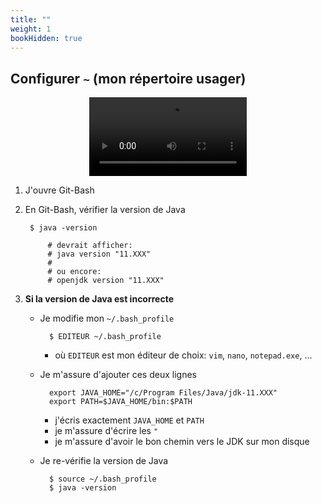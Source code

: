 ```yaml
---
title: ""
weight: 1
bookHidden: true
---
```




## Configurer `~` (mon répertoire usager)

<center>
<video width="50%" src="configurer_home.mp4" type="video/mp4" controls>
</center>

1. J'ouvre Git-Bash

1. En Git-Bash, vérifier la version de Java

        $ java -version

            # devrait afficher:
            # java version "11.XXX"
            #
            # ou encore:
            # openjdk version "11.XXX"

1. **Si la version de Java est incorrecte**

    * Je modifie mon `~/.bash_profile`

            $ EDITEUR ~/.bash_profile

        * où `EDITEUR` est mon éditeur de choix: `vim`, `nano`, `notepad.exe`, ...

    * Je m'assure d'ajouter ces deux lignes

            export JAVA_HOME="/c/Program Files/Java/jdk-11.XXX"
            export PATH=$JAVA_HOME/bin:$PATH

        * j'écris exactement `JAVA_HOME` et `PATH`
        * je m'assure d'écrire les `"`
        * je m'assure d'avoir le bon chemin vers le JDK sur mon disque


    * Je re-vérifie la version de Java

            $ source ~/.bash_profile
            $ java -version
